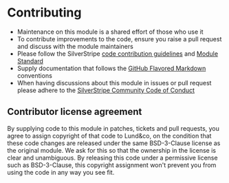 # Contributing
- Maintenance on this module is a shared effort of those who use it
- To contribute improvements to the code, ensure you raise a pull request and discuss with the module maintainers
- Please follow the SilverStripe [code contribution guidelines](https://docs.silverstripe.org/en/contributing/code/) and [Module Standard](https://docs.silverstripe.org/en/developer_guides/extending/modules/#module-standard)
- Supply documentation that follows the [GitHub Flavored Markdown](https://help.github.com/articles/markdown-basics/) conventions
- When having discussions about this module in issues or pull request please adhere to the [SilverStripe Community Code of Conduct](https://docs.silverstripe.org/en/contributing/code_of_conduct/)

## Contributor license agreement
By supplying code to this module in patches, tickets and pull requests, you agree to assign copyright
of that code to Lund&co, on the condition that these code changes are released under the
same BSD-3-Clause license as the original module. We ask for this so that the ownership in the license is clear
and unambiguous. By releasing this code under a permissive license such as BSD-3-Clause, this copyright assignment
won't prevent you from using the code in any way you see fit.
